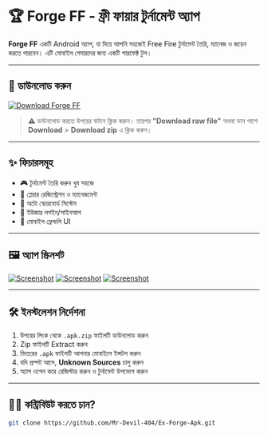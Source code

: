 # 🏆 Forge FF - ফ্রী ফায়ার টুর্নামেন্ট অ্যাপ

**Forge FF** একটি Android অ্যাপ, যা দিয়ে আপনি সহজেই Free Fire টুর্নামেন্ট তৈরি, ম্যানেজ ও জয়েন করতে পারবেন। এটি মোবাইল গেমারদের জন্য একটি পারফেক্ট টুল।

---

## 📲 ডাউনলোড করুন

[![Download Forge FF](https://img.shields.io/badge/Download%20APK-GitHub-blue?logo=android)](https://github.com/Mr-Devil-404/Ex-Forge-Apk/blob/main/Ex%20Forge%20FF.apk.zip)

> ⚠️ ডাউনলোড করতে উপরের বাটনে ক্লিক করুন। তারপর **"Download raw file"** অথবা ডান পাশে **Download** > **Download zip** এ ক্লিক করুন।

---

## ✨ ফিচারসমূহ

- 🎮 টুর্নামেন্ট তৈরি করুন খুব সহজে
- 👥 প্লেয়ার রেজিস্ট্রেশন ও ম্যানেজমেন্ট
- 🧾 অটো স্কোরবোর্ড সিস্টেম
- 🔐 ইউজার লগইন/সাইনআপ
- 📱 মোবাইল ফ্রেন্ডলি UI

---

## 🖼️ অ্যাপ স্ক্রিনশট

[![Screenshot](https://i.postimg.cc/j5Qqz7QQ/Screenshot-20250730-162613.png)](https://postimg.cc/sQxRz1Lv)
[![Screenshot](https://i.postimg.cc/x860ZVZX/Screenshot-20250730-162607.png)](https://postimg.cc/LgZKqw2S)
[![Screenshot](https://i.postimg.cc/tJqqD4B0/Screenshot-20250730-162556.png)](https://postimg.cc/Q9zZdhLS)

---

## 🛠️ ইনস্টলেশন নির্দেশনা

1. উপরের লিংক থেকে `.apk.zip` ফাইলটি ডাউনলোড করুন
2. Zip ফাইলটি Extract করুন
3. ভিতরের `.apk` ফাইলটি আপনার মোবাইলে ইন্সটল করুন
4. যদি প্রম্পট আসে, **Unknown Sources** চালু করুন
5. অ্যাপ ওপেন করে রেজিস্টার করুন ও টুর্নামেন্ট উপভোগ করুন

---

## 🧑‍💻 কন্ট্রিবিউট করতে চান?

```bash
git clone https://github.com/Mr-Devil-404/Ex-Forge-Apk.git

